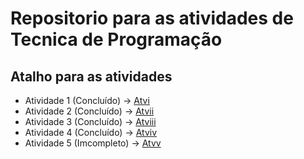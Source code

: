 # Repositorio para as atividades de Tecnica de Programação

## Atalho para as atividades ##

- Atividade 1 (Concluído) -> [Atvi](https://github.com/Jonatas-Dallo/Atv-Tecnica-De-Programa-2/tree/atvi) <br>
- Atividade 2 (Concluído) -> [Atvii](https://github.com/Jonatas-Dallo/Atv-Tecnica-De-Programa-2/tree/atvii) <br>
- Atividade 3 (Concluído)  -> [Atviii](https://github.com/Jonatas-Dallo/Atv-Tecnica-De-Programa-2/tree/atviii) <br>
- Atividade 4 (Concluído) -> [Atviv](https://github.com/Jonatas-Dallo/Atv-Tecnica-De-Programa-2/tree/atviv) <br>
- Atividade 5 (Imcompleto) -> [Atvv](https://github.com/Jonatas-Dallo/Atv-Tecnica-De-Programa-2/tree/atvv) <br>
